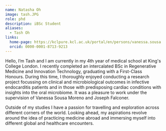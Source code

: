 ```yaml
---
name: Natasha Oh
image: tash.JPG
role: phd
description: iBSc Student
aliases:
  - Tash Oh
links:
  home-page: https://kclpure.kcl.ac.uk/portal/en/persons/vanessa.sousa
  orcid: 0000-0001-8713-9213
---
```


Hello, I’m Tash and I am currently in my 4th year of medical school at King's College London. I recently completed an intercalated BSc in Regenerative Medicine and Innovation Technology, graduating with a First-Class Honours. During this time, I thoroughly enjoyed conducting a research project focussing on clinical and microbiological outcomes in infective endocarditis patients and in those with predisposing cardiac conditions with insights into the oral microbiome. It was a pleasure to work under the supervision of Vanessa Sousa Moreno and Joseph Falconer.
 
Outside of my studies I have a passion for travelling and exploration across different corners of the world. Looking ahead, my aspirations revolve around the idea of practicing medicine abroad and immersing myself into different global and healthcare encounters.
